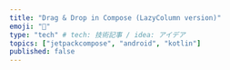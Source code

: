 ```yaml
---
title: "Drag & Drop in Compose (LazyColumn version)"
emoji: "🌊"
type: "tech" # tech: 技術記事 / idea: アイデア
topics: ["jetpackcompose", "android", "kotlin"]
published: false
---
```



